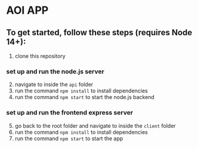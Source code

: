 # AOI APP

## To get started, follow these steps (requires Node 14+):
1. clone this repository

### set up and run the node.js server
2. navigate to inside the `api` folder
3. run the command `npm install` to install dependencies
4. run the command `npm start` to start the node.js backend

### set up and run the frontend express server
5. go back to the root folder and navigate to inside the `client` folder
6. run the command `npm install` to install dependencies
7. run the command `npm start` to start the app
